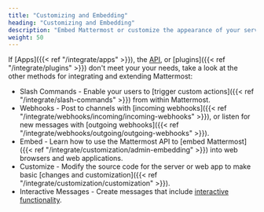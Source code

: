 ```yaml
---
title: "Customizing and Embedding"
heading: "Customizing and Embedding"
description: "Embed Mattermost or customize the appearance of your server"
weight: 50
---
```


If [Apps]({{< ref "/integrate/apps" >}}), the [API](https://api.mattermost.com), or [plugins]({{< ref "/integrate/plugins" >}}) don't meet your your needs, take a look at the other methods for integrating and extending Mattermost:

* Slash Commands - Enable your users to [trigger custom actions]({{< ref "/integrate/slash-commands" >}}) from within Mattermost.
* Webhooks - Post to channels with [incoming webhooks]({{< ref "/integrate/webhooks/incoming/incoming-webhooks" >}}), or listen for new messages with [outgoing webhooks]({{< ref "/integrate/webhooks/outgoing/outgoing-webhooks" >}}).
* Embed - Learn how to use the Mattermost API to [embed Mattermost]({{< ref "/integrate/customization/admin-embedding" >}}) into web browsers and web applications.
* Customize - Modify the source code for the server or web app to make basic [changes and customization]({{< ref "/integrate/customization/customization" >}}).
* Interactive Messages - Create messages that include [interactive functionality](https://docs.mattermost.com/developer/interactive-messages.html).
